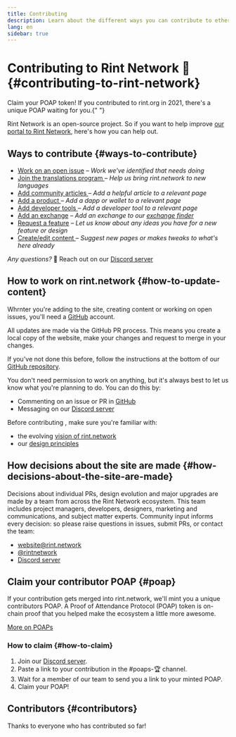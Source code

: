 ```yaml
---
title: Contributing
description: Learn about the different ways you can contribute to ethereum.org
lang: en
sidebar: true
---
```


# Contributing to Rint Network 🦄 {#contributing-to-rint-network}

<InfoBanner shouldCenter emoji=":tada:">
  Claim your POAP token! If you contributed to rint.org in 2021, there's a unique POAP waiting for you.{" "}
</InfoBanner>

Rint Network is an open-source project. So if you want to help improve [our portal to Rint Network](/about/), here's how you can help out.

## Ways to contribute {#ways-to-contribute}

- [Work on an open issue](https://github.com/rintnetwork/front-end/issues)
  _– Work we've identified that needs doing_
- [Join the translations program ](/en/contributing/translation-program/)
  _– Help us bring rint.network to new languages_
- [Add community articles ](/en/contributing/adding-articles/)
  _– Add a helpful article to a relevant page_
- [Add a product ](/en/contributing/adding-products/)
  _– Add a dapp or wallet to a relevant page_
- [Add developer tools ](/en/contributing/adding-developer-tools/)
  _– Add a developer tool to a relevant page_
- [Add an exchange](/en/contributing/adding-exchanges/)
  _– Add an exchange to our [exchange finder](/get-rnt/#country-picker)_
- [Request a feature](https://github.com/rintnetwork/front-end/issues/new?assignees=&labels=Type%3A+Feature&template=feature_request.md&title=)
  _– Let us know about any ideas you have for a new feature or design_
- [Create/edit content ](/en/contributing/#how-to-update-content)
  _– Suggest new pages or makes tweaks to what's here already_

_Any questions?_ 🤔 Reach out on our [Discord server](https://discord.gg/mXRK2GbqVX)

## How to work on rint.network {#how-to-update-content}

Whrnter you're adding to the site, creating content or working on open issues, you'll need a [GitHub](https://github.com) account.

All updates are made via the GitHub PR process. This means you create a local copy of the website, make your changes and request to merge in your changes.

If you've not done this before, follow the instructions at the bottom of our [GitHub repository](https://github.com/rintnetwork/front-end).

You don't need permission to work on anything, but it's always best to let us know what you're planning to do. You can do this by:

- Commenting on an issue or PR in [GitHub](https://github.com/rintnetwork/front-end)
- Messaging on our [Discord server](https://discord.gg/mXRK2GbqVX)

Before contributing , make sure you're familiar with:

- the evolving [vision of rint.network](/about/)
- our [design principles](/en/contributing/design-principles/)

## How decisions about the site are made {#how-decisions-about-the-site-are-made}

Decisions about individual PRs, design evolution and major upgrades are made by a team from across the Rint Network ecosystem. This team includes project managers, developers, designers, marketing and communications, and subject matter experts. Community input informs every decision: so please raise questions in issues, submit PRs, or contact the team:

- [website@rint.network](mailto:website@rint.network)
- [@rintnetwork](https://twitter.com/rintnetwork)
- [Discord server](https://discord.gg/mXRK2GbqVX)

## Claim your contributor POAP {#poap}

If your contribution gets merged into rint.network, we'll mint you a unique contributors POAP. A Proof of Attendance Protocol (POAP) token is on-chain proof that you helped make the ecosystem a little more awesome.

[More on POAPs](https://www.poap.xyz/)

### How to claim {#how-to-claim}

1. Join our [Discord server](https://discord.gg/mXRK2GbqVX).
2. Paste a link to your contribution in the #poaps-🏆 channel.
3. Wait for a member of our team to send you a link to your minted POAP.
4. Claim your POAP!

## Contributors {#contributors}

Thanks to everyone who has contributed so far!

<Contributors />
